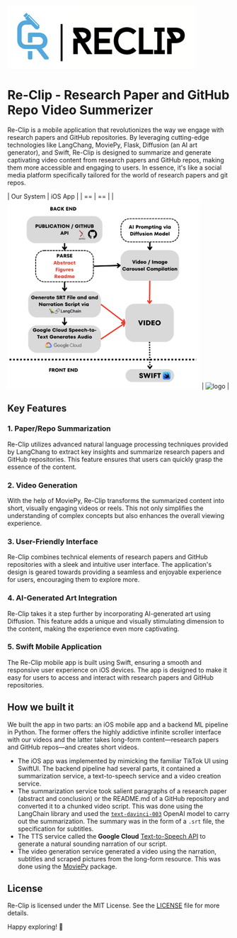 <img width="425" alt="logo" src="/assets/logo.png">

# Re-Clip - Research Paper and GitHub Repo Video Summerizer

Re-Clip is a mobile application that revolutionizes the way we engage with research papers and GitHub repositories. By leveraging cutting-edge technologies like LangChang, MoviePy, Flask, Diffusion (an AI art generator), and Swift, Re-Clip is designed to summarize and generate captivating video content from research papers and GitHub repos, making them more accessible and engaging to users. In essence, it's like a social media platform specifically tailored for the world of research papers and git repos.

| Our System | iOS App |
| == | == |
| <img height="425" alt="logo" src="/assets/infra.png"> | <img height="425" alt="logo" src="/assets/scroll.gif"> | 

## Key Features

### 1. Paper/Repo Summarization
Re-Clip utilizes advanced natural language processing techniques provided by LangChang to extract key insights and summarize research papers and GitHub repositories. This feature ensures that users can quickly grasp the essence of the content.

### 2. Video Generation
With the help of MoviePy, Re-Clip transforms the summarized content into short, visually engaging videos or reels. This not only simplifies the understanding of complex concepts but also enhances the overall viewing experience.

### 3. User-Friendly Interface
Re-Clip combines technical elements of research papers and GitHub repositories with a sleek and intuitive user interface. The application's design is geared towards providing a seamless and enjoyable experience for users, encouraging them to explore more.

### 4. AI-Generated Art Integration
Re-Clip takes it a step further by incorporating AI-generated art using Diffusion. This feature adds a unique and visually stimulating dimension to the content, making the experience even more captivating.

### 5. Swift Mobile Application
The Re-Clip mobile app is built using Swift, ensuring a smooth and responsive user experience on iOS devices. The app is designed to make it easy for users to access and interact with research papers and GitHub repositories.

## How we built it
We built the app in two parts: an iOS mobile app and a backend ML pipeline in Python. The former offers the highly addictive infinite scroller interface with our videos and the latter takes long-form content—research papers and GitHub repos—and creates short videos. 
* The iOS app was implemented by mimicking the familiar TikTok UI using SwiftUI. The backend pipeline had several parts, it contained a summarization service, a text-to-speech service and a video creation service. 
* The summarization service took salient paragraphs of a research paper (abstract and conclusion) or the README.md of a GitHub repository and converted it to a chunked video script. This was done using the LangChain library and used the [`text-davinci-003`](https://platform.openai.com/docs/models) OpenAI model to carry out the summarization. The summary was in the form of a `.srt` file, the specification for subtitles.
* The TTS service called the **Google Cloud** [Text-to-Speech API](https://cloud.google.com/text-to-speech) to generate a natural sounding narration of our script. 
* The video generation service generated a video using the narration, subtitles and scraped pictures from the long-form resource. This was done using the [MoviePy](https://zulko.github.io/moviepy/) package.

## License

Re-Clip is licensed under the MIT License. See the [LICENSE](LICENSE) file for more details.


Happy exploring! 🚀

